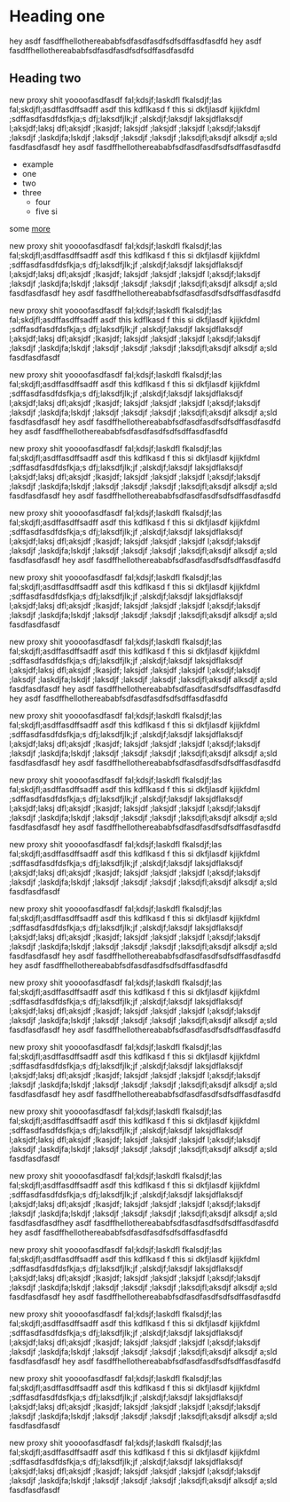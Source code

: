 # Heading one

hey asdf fasdffhellothereababfsdfasdfasdfsdfsdffasdfasdfd hey asdf fasdffhellothereababfsdfasdfasdfsdfsdffasdfasdfd

## Heading two

new proxy shit yoooofasdfasdf fal;kdsjf;laskdfl fkalsdjf;las fal;skdjfl;asdffasdffsadff asdf this kdflkasd f this si dkfjlasdf kjijkfdml ;sdffasdfasdfdsfkja;s dfj;laksdfjlk;jf ;alskdjf;laksdjf laksjdflaksdjf l;aksjdf;laksj dfl;aksjdf ;lkasjdf; laksjdf ;laksjdf ;laksjdf l;aksdjf;laksdjf ;laksdjf ;laskdjfa;lskdjf ;laksdjf ;laksdjf ;laksdjf ;laksdjfl;aksdjf alksdjf a;sld fasdfasdfasdf hey asdf fasdffhellothereababfsdfasdfasdfsdfsdffasdfasdfd

* example
* one
* two
* three
  * four
  * five si

some [more](https://github.com/Sound1ab/Notes/tree/0f889fe776b997efafa1ef45fcc857bb37c6776f/test/test/link/README.md)

new proxy shit yoooofasdfasdf fal;kdsjf;laskdfl fkalsdjf;las fal;skdjfl;asdffasdffsadff asdf this kdflkasd f this si dkfjlasdf kjijkfdml ;sdffasdfasdfdsfkja;s dfj;laksdfjlk;jf ;alskdjf;laksdjf laksjdflaksdjf l;aksjdf;laksj dfl;aksjdf ;lkasjdf; laksjdf ;laksjdf ;laksjdf l;aksdjf;laksdjf ;laksdjf ;laskdjfa;lskdjf ;laksdjf ;laksdjf ;laksdjf ;laksdjfl;aksdjf alksdjf a;sld fasdfasdfasdf hey asdf fasdffhellothereababfsdfasdfasdfsdfsdffasdfasdfd

new proxy shit yoooofasdfasdf fal;kdsjf;laskdfl fkalsdjf;las fal;skdjfl;asdffasdffsadff asdf this kdflkasd f this si dkfjlasdf kjijkfdml ;sdffasdfasdfdsfkja;s dfj;laksdfjlk;jf ;alskdjf;laksdjf laksjdflaksdjf l;aksjdf;laksj dfl;aksjdf ;lkasjdf; laksjdf ;laksjdf ;laksjdf l;aksdjf;laksdjf ;laksdjf ;laskdjfa;lskdjf ;laksdjf ;laksdjf ;laksdjf ;laksdjfl;aksdjf alksdjf a;sld fasdfasdfasdf

new proxy shit yoooofasdfasdf fal;kdsjf;laskdfl fkalsdjf;las fal;skdjfl;asdffasdffsadff asdf this kdflkasd f this si dkfjlasdf kjijkfdml ;sdffasdfasdfdsfkja;s dfj;laksdfjlk;jf ;alskdjf;laksdjf laksjdflaksdjf l;aksjdf;laksj dfl;aksjdf ;lkasjdf; laksjdf ;laksjdf ;laksjdf l;aksdjf;laksdjf ;laksdjf ;laskdjfa;lskdjf ;laksdjf ;laksdjf ;laksdjf ;laksdjfl;aksdjf alksdjf a;sld fasdfasdfasdf hey asdf fasdffhellothereababfsdfasdfasdfsdfsdffasdfasdfd hey asdf fasdffhellothereababfsdfasdfasdfsdfsdffasdfasdfd

new proxy shit yoooofasdfasdf fal;kdsjf;laskdfl fkalsdjf;las fal;skdjfl;asdffasdffsadff asdf this kdflkasd f this si dkfjlasdf kjijkfdml ;sdffasdfasdfdsfkja;s dfj;laksdfjlk;jf ;alskdjf;laksdjf laksjdflaksdjf l;aksjdf;laksj dfl;aksjdf ;lkasjdf; laksjdf ;laksjdf ;laksjdf l;aksdjf;laksdjf ;laksdjf ;laskdjfa;lskdjf ;laksdjf ;laksdjf ;laksdjf ;laksdjfl;aksdjf alksdjf a;sld fasdfasdfasdf hey asdf fasdffhellothereababfsdfasdfasdfsdfsdffasdfasdfd

new proxy shit yoooofasdfasdf fal;kdsjf;laskdfl fkalsdjf;las fal;skdjfl;asdffasdffsadff asdf this kdflkasd f this si dkfjlasdf kjijkfdml ;sdffasdfasdfdsfkja;s dfj;laksdfjlk;jf ;alskdjf;laksdjf laksjdflaksdjf l;aksjdf;laksj dfl;aksjdf ;lkasjdf; laksjdf ;laksjdf ;laksjdf l;aksdjf;laksdjf ;laksdjf ;laskdjfa;lskdjf ;laksdjf ;laksdjf ;laksdjf ;laksdjfl;aksdjf alksdjf a;sld fasdfasdfasdf hey asdf fasdffhellothereababfsdfasdfasdfsdfsdffasdfasdfd

new proxy shit yoooofasdfasdf fal;kdsjf;laskdfl fkalsdjf;las fal;skdjfl;asdffasdffsadff asdf this kdflkasd f this si dkfjlasdf kjijkfdml ;sdffasdfasdfdsfkja;s dfj;laksdfjlk;jf ;alskdjf;laksdjf laksjdflaksdjf l;aksjdf;laksj dfl;aksjdf ;lkasjdf; laksjdf ;laksjdf ;laksjdf l;aksdjf;laksdjf ;laksdjf ;laskdjfa;lskdjf ;laksdjf ;laksdjf ;laksdjf ;laksdjfl;aksdjf alksdjf a;sld fasdfasdfasdf

new proxy shit yoooofasdfasdf fal;kdsjf;laskdfl fkalsdjf;las fal;skdjfl;asdffasdffsadff asdf this kdflkasd f this si dkfjlasdf kjijkfdml ;sdffasdfasdfdsfkja;s dfj;laksdfjlk;jf ;alskdjf;laksdjf laksjdflaksdjf l;aksjdf;laksj dfl;aksjdf ;lkasjdf; laksjdf ;laksjdf ;laksjdf l;aksdjf;laksdjf ;laksdjf ;laskdjfa;lskdjf ;laksdjf ;laksdjf ;laksdjf ;laksdjfl;aksdjf alksdjf a;sld fasdfasdfasdf hey asdf fasdffhellothereababfsdfasdfasdfsdfsdffasdfasdfd hey asdf fasdffhellothereababfsdfasdfasdfsdfsdffasdfasdfd

new proxy shit yoooofasdfasdf fal;kdsjf;laskdfl fkalsdjf;las fal;skdjfl;asdffasdffsadff asdf this kdflkasd f this si dkfjlasdf kjijkfdml ;sdffasdfasdfdsfkja;s dfj;laksdfjlk;jf ;alskdjf;laksdjf laksjdflaksdjf l;aksjdf;laksj dfl;aksjdf ;lkasjdf; laksjdf ;laksjdf ;laksjdf l;aksdjf;laksdjf ;laksdjf ;laskdjfa;lskdjf ;laksdjf ;laksdjf ;laksdjf ;laksdjfl;aksdjf alksdjf a;sld fasdfasdfasdf hey asdf fasdffhellothereababfsdfasdfasdfsdfsdffasdfasdfd

new proxy shit yoooofasdfasdf fal;kdsjf;laskdfl fkalsdjf;las fal;skdjfl;asdffasdffsadff asdf this kdflkasd f this si dkfjlasdf kjijkfdml ;sdffasdfasdfdsfkja;s dfj;laksdfjlk;jf ;alskdjf;laksdjf laksjdflaksdjf l;aksjdf;laksj dfl;aksjdf ;lkasjdf; laksjdf ;laksjdf ;laksjdf l;aksdjf;laksdjf ;laksdjf ;laskdjfa;lskdjf ;laksdjf ;laksdjf ;laksdjf ;laksdjfl;aksdjf alksdjf a;sld fasdfasdfasdf hey asdf fasdffhellothereababfsdfasdfasdfsdfsdffasdfasdfd

new proxy shit yoooofasdfasdf fal;kdsjf;laskdfl fkalsdjf;las fal;skdjfl;asdffasdffsadff asdf this kdflkasd f this si dkfjlasdf kjijkfdml ;sdffasdfasdfdsfkja;s dfj;laksdfjlk;jf ;alskdjf;laksdjf laksjdflaksdjf l;aksjdf;laksj dfl;aksjdf ;lkasjdf; laksjdf ;laksjdf ;laksjdf l;aksdjf;laksdjf ;laksdjf ;laskdjfa;lskdjf ;laksdjf ;laksdjf ;laksdjf ;laksdjfl;aksdjf alksdjf a;sld fasdfasdfasdf

new proxy shit yoooofasdfasdf fal;kdsjf;laskdfl fkalsdjf;las fal;skdjfl;asdffasdffsadff asdf this kdflkasd f this si dkfjlasdf kjijkfdml ;sdffasdfasdfdsfkja;s dfj;laksdfjlk;jf ;alskdjf;laksdjf laksjdflaksdjf l;aksjdf;laksj dfl;aksjdf ;lkasjdf; laksjdf ;laksjdf ;laksjdf l;aksdjf;laksdjf ;laksdjf ;laskdjfa;lskdjf ;laksdjf ;laksdjf ;laksdjf ;laksdjfl;aksdjf alksdjf a;sld fasdfasdfasdf hey asdf fasdffhellothereababfsdfasdfasdfsdfsdffasdfasdfd hey asdf fasdffhellothereababfsdfasdfasdfsdfsdffasdfasdfd

new proxy shit yoooofasdfasdf fal;kdsjf;laskdfl fkalsdjf;las fal;skdjfl;asdffasdffsadff asdf this kdflkasd f this si dkfjlasdf kjijkfdml ;sdffasdfasdfdsfkja;s dfj;laksdfjlk;jf ;alskdjf;laksdjf laksjdflaksdjf l;aksjdf;laksj dfl;aksjdf ;lkasjdf; laksjdf ;laksjdf ;laksjdf l;aksdjf;laksdjf ;laksdjf ;laskdjfa;lskdjf ;laksdjf ;laksdjf ;laksdjf ;laksdjfl;aksdjf alksdjf a;sld fasdfasdfasdf hey asdf fasdffhellothereababfsdfasdfasdfsdfsdffasdfasdfd

new proxy shit yoooofasdfasdf fal;kdsjf;laskdfl fkalsdjf;las fal;skdjfl;asdffasdffsadff asdf this kdflkasd f this si dkfjlasdf kjijkfdml ;sdffasdfasdfdsfkja;s dfj;laksdfjlk;jf ;alskdjf;laksdjf laksjdflaksdjf l;aksjdf;laksj dfl;aksjdf ;lkasjdf; laksjdf ;laksjdf ;laksjdf l;aksdjf;laksdjf ;laksdjf ;laskdjfa;lskdjf ;laksdjf ;laksdjf ;laksdjf ;laksdjfl;aksdjf alksdjf a;sld fasdfasdfasdf hey asdf fasdffhellothereababfsdfasdfasdfsdfsdffasdfasdfd

new proxy shit yoooofasdfasdf fal;kdsjf;laskdfl fkalsdjf;las fal;skdjfl;asdffasdffsadff asdf this kdflkasd f this si dkfjlasdf kjijkfdml ;sdffasdfasdfdsfkja;s dfj;laksdfjlk;jf ;alskdjf;laksdjf laksjdflaksdjf l;aksjdf;laksj dfl;aksjdf ;lkasjdf; laksjdf ;laksjdf ;laksjdf l;aksdjf;laksdjf ;laksdjf ;laskdjfa;lskdjf ;laksdjf ;laksdjf ;laksdjf ;laksdjfl;aksdjf alksdjf a;sld fasdfasdfasdf

new proxy shit yoooofasdfasdf fal;kdsjf;laskdfl fkalsdjf;las fal;skdjfl;asdffasdffsadff asdf this kdflkasd f this si dkfjlasdf kjijkfdml ;sdffasdfasdfdsfkja;s dfj;laksdfjlk;jf ;alskdjf;laksdjf laksjdflaksdjf l;aksjdf;laksj dfl;aksjdf ;lkasjdf; laksjdf ;laksjdf ;laksjdf l;aksdjf;laksdjf ;laksdjf ;laskdjfa;lskdjf ;laksdjf ;laksdjf ;laksdjf ;laksdjfl;aksdjf alksdjf a;sld fasdfasdfasdfhey asdf fasdffhellothereababfsdfasdfasdfsdfsdffasdfasdfd hey asdf fasdffhellothereababfsdfasdfasdfsdfsdffasdfasdfd

new proxy shit yoooofasdfasdf fal;kdsjf;laskdfl fkalsdjf;las fal;skdjfl;asdffasdffsadff asdf this kdflkasd f this si dkfjlasdf kjijkfdml ;sdffasdfasdfdsfkja;s dfj;laksdfjlk;jf ;alskdjf;laksdjf laksjdflaksdjf l;aksjdf;laksj dfl;aksjdf ;lkasjdf; laksjdf ;laksjdf ;laksjdf l;aksdjf;laksdjf ;laksdjf ;laskdjfa;lskdjf ;laksdjf ;laksdjf ;laksdjf ;laksdjfl;aksdjf alksdjf a;sld fasdfasdfasdf hey asdf fasdffhellothereababfsdfasdfasdfsdfsdffasdfasdfd

new proxy shit yoooofasdfasdf fal;kdsjf;laskdfl fkalsdjf;las fal;skdjfl;asdffasdffsadff asdf this kdflkasd f this si dkfjlasdf kjijkfdml ;sdffasdfasdfdsfkja;s dfj;laksdfjlk;jf ;alskdjf;laksdjf laksjdflaksdjf l;aksjdf;laksj dfl;aksjdf ;lkasjdf; laksjdf ;laksjdf ;laksjdf l;aksdjf;laksdjf ;laksdjf ;laskdjfa;lskdjf ;laksdjf ;laksdjf ;laksdjf ;laksdjfl;aksdjf alksdjf a;sld fasdfasdfasdf hey asdf fasdffhellothereababfsdfasdfasdfsdfsdffasdfasdfd

new proxy shit yoooofasdfasdf fal;kdsjf;laskdfl fkalsdjf;las fal;skdjfl;asdffasdffsadff asdf this kdflkasd f this si dkfjlasdf kjijkfdml ;sdffasdfasdfdsfkja;s dfj;laksdfjlk;jf ;alskdjf;laksdjf laksjdflaksdjf l;aksjdf;laksj dfl;aksjdf ;lkasjdf; laksjdf ;laksjdf ;laksjdf l;aksdjf;laksdjf ;laksdjf ;laskdjfa;lskdjf ;laksdjf ;laksdjf ;laksdjf ;laksdjfl;aksdjf alksdjf a;sld fasdfasdfasdf

new proxy shit yoooofasdfasdf fal;kdsjf;laskdfl fkalsdjf;las fal;skdjfl;asdffasdffsadff asdf this kdflkasd f this si dkfjlasdf kjijkfdml ;sdffasdfasdfdsfkja;s dfj;laksdfjlk;jf ;alskdjf;laksdjf laksjdflaksdjf l;aksjdf;laksj dfl;aksjdf ;lkasjdf; laksjdf ;laksjdf ;laksjdf l;aksdjf;laksdjf ;laksdjf ;laskdjfa;lskdjf ;laksdjf ;laksdjf ;laksdjf ;laksdjfl;aksdjf alksdjf a;sld fasdfasdfasdf

